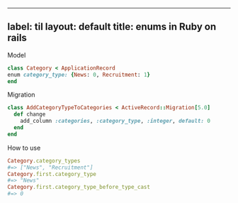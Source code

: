 
---
label: til
layout: default
title: enums in Ruby on rails
---
Model

```ruby
class Category < ApplicationRecord
enum category_type: {News: 0, Recruitment: 1}
end
```
Migration

```ruby
class AddCategoryTypeToCategories < ActiveRecord::Migration[5.0]
  def change
    add_column :categories, :category_type, :integer, default: 0
  end
end
```

How to use

```ruby
Category.category_types
#=> ["News", "Recruitment"]
Category.first.category_type
#=> "News"
Category.first.category_type_before_type_cast
#=> 0
```

